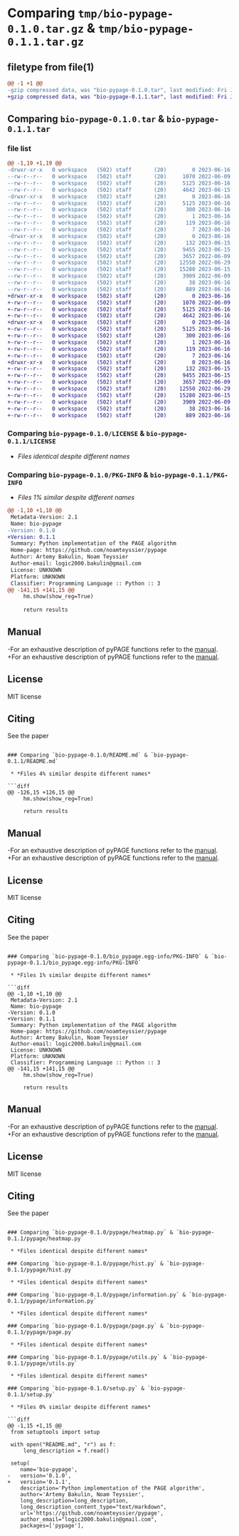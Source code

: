 # Comparing `tmp/bio-pypage-0.1.0.tar.gz` & `tmp/bio-pypage-0.1.1.tar.gz`

## filetype from file(1)

```diff
@@ -1 +1 @@
-gzip compressed data, was "bio-pypage-0.1.0.tar", last modified: Fri Jun 16 08:21:46 2023, max compression
+gzip compressed data, was "bio-pypage-0.1.1.tar", last modified: Fri Jun 16 08:26:13 2023, max compression
```

## Comparing `bio-pypage-0.1.0.tar` & `bio-pypage-0.1.1.tar`

### file list

```diff
@@ -1,19 +1,19 @@
-drwxr-xr-x   0 workspace   (502) staff       (20)        0 2023-06-16 08:21:46.781952 bio-pypage-0.1.0/
--rw-r--r--   0 workspace   (502) staff       (20)     1070 2022-06-09 10:36:48.000000 bio-pypage-0.1.0/LICENSE
--rw-r--r--   0 workspace   (502) staff       (20)     5125 2023-06-16 08:21:46.781525 bio-pypage-0.1.0/PKG-INFO
--rw-r--r--   0 workspace   (502) staff       (20)     4642 2023-06-15 23:18:47.000000 bio-pypage-0.1.0/README.md
-drwxr-xr-x   0 workspace   (502) staff       (20)        0 2023-06-16 08:21:46.775397 bio-pypage-0.1.0/bio_pypage.egg-info/
--rw-r--r--   0 workspace   (502) staff       (20)     5125 2023-06-16 08:21:46.000000 bio-pypage-0.1.0/bio_pypage.egg-info/PKG-INFO
--rw-r--r--   0 workspace   (502) staff       (20)      300 2023-06-16 08:21:46.000000 bio-pypage-0.1.0/bio_pypage.egg-info/SOURCES.txt
--rw-r--r--   0 workspace   (502) staff       (20)        1 2023-06-16 08:21:46.000000 bio-pypage-0.1.0/bio_pypage.egg-info/dependency_links.txt
--rw-r--r--   0 workspace   (502) staff       (20)      119 2023-06-16 08:21:46.000000 bio-pypage-0.1.0/bio_pypage.egg-info/requires.txt
--rw-r--r--   0 workspace   (502) staff       (20)        7 2023-06-16 08:21:46.000000 bio-pypage-0.1.0/bio_pypage.egg-info/top_level.txt
-drwxr-xr-x   0 workspace   (502) staff       (20)        0 2023-06-16 08:21:46.780593 bio-pypage-0.1.0/pypage/
--rw-r--r--   0 workspace   (502) staff       (20)      132 2023-06-15 22:20:27.000000 bio-pypage-0.1.0/pypage/__init__.py
--rw-r--r--   0 workspace   (502) staff       (20)     9455 2023-06-15 14:51:03.000000 bio-pypage-0.1.0/pypage/heatmap.py
--rw-r--r--   0 workspace   (502) staff       (20)     3657 2022-06-09 10:36:48.000000 bio-pypage-0.1.0/pypage/hist.py
--rw-r--r--   0 workspace   (502) staff       (20)    12550 2022-06-29 13:50:11.000000 bio-pypage-0.1.0/pypage/information.py
--rw-r--r--   0 workspace   (502) staff       (20)    15280 2023-06-15 21:49:50.000000 bio-pypage-0.1.0/pypage/page.py
--rw-r--r--   0 workspace   (502) staff       (20)     3909 2022-06-09 13:50:18.000000 bio-pypage-0.1.0/pypage/utils.py
--rw-r--r--   0 workspace   (502) staff       (20)       38 2023-06-16 08:21:46.782106 bio-pypage-0.1.0/setup.cfg
--rw-r--r--   0 workspace   (502) staff       (20)      889 2023-06-16 08:21:36.000000 bio-pypage-0.1.0/setup.py
+drwxr-xr-x   0 workspace   (502) staff       (20)        0 2023-06-16 08:26:13.555509 bio-pypage-0.1.1/
+-rw-r--r--   0 workspace   (502) staff       (20)     1070 2022-06-09 10:36:48.000000 bio-pypage-0.1.1/LICENSE
+-rw-r--r--   0 workspace   (502) staff       (20)     5125 2023-06-16 08:26:13.555146 bio-pypage-0.1.1/PKG-INFO
+-rw-r--r--   0 workspace   (502) staff       (20)     4642 2023-06-16 08:24:17.000000 bio-pypage-0.1.1/README.md
+drwxr-xr-x   0 workspace   (502) staff       (20)        0 2023-06-16 08:26:13.552225 bio-pypage-0.1.1/bio_pypage.egg-info/
+-rw-r--r--   0 workspace   (502) staff       (20)     5125 2023-06-16 08:26:12.000000 bio-pypage-0.1.1/bio_pypage.egg-info/PKG-INFO
+-rw-r--r--   0 workspace   (502) staff       (20)      300 2023-06-16 08:26:13.000000 bio-pypage-0.1.1/bio_pypage.egg-info/SOURCES.txt
+-rw-r--r--   0 workspace   (502) staff       (20)        1 2023-06-16 08:26:13.000000 bio-pypage-0.1.1/bio_pypage.egg-info/dependency_links.txt
+-rw-r--r--   0 workspace   (502) staff       (20)      119 2023-06-16 08:26:13.000000 bio-pypage-0.1.1/bio_pypage.egg-info/requires.txt
+-rw-r--r--   0 workspace   (502) staff       (20)        7 2023-06-16 08:26:13.000000 bio-pypage-0.1.1/bio_pypage.egg-info/top_level.txt
+drwxr-xr-x   0 workspace   (502) staff       (20)        0 2023-06-16 08:26:13.554667 bio-pypage-0.1.1/pypage/
+-rw-r--r--   0 workspace   (502) staff       (20)      132 2023-06-15 22:20:27.000000 bio-pypage-0.1.1/pypage/__init__.py
+-rw-r--r--   0 workspace   (502) staff       (20)     9455 2023-06-15 14:51:03.000000 bio-pypage-0.1.1/pypage/heatmap.py
+-rw-r--r--   0 workspace   (502) staff       (20)     3657 2022-06-09 10:36:48.000000 bio-pypage-0.1.1/pypage/hist.py
+-rw-r--r--   0 workspace   (502) staff       (20)    12550 2022-06-29 13:50:11.000000 bio-pypage-0.1.1/pypage/information.py
+-rw-r--r--   0 workspace   (502) staff       (20)    15280 2023-06-15 21:49:50.000000 bio-pypage-0.1.1/pypage/page.py
+-rw-r--r--   0 workspace   (502) staff       (20)     3909 2022-06-09 13:50:18.000000 bio-pypage-0.1.1/pypage/utils.py
+-rw-r--r--   0 workspace   (502) staff       (20)       38 2023-06-16 08:26:13.555657 bio-pypage-0.1.1/setup.cfg
+-rw-r--r--   0 workspace   (502) staff       (20)      889 2023-06-16 08:25:49.000000 bio-pypage-0.1.1/setup.py
```

### Comparing `bio-pypage-0.1.0/LICENSE` & `bio-pypage-0.1.1/LICENSE`

 * *Files identical despite different names*

### Comparing `bio-pypage-0.1.0/PKG-INFO` & `bio-pypage-0.1.1/PKG-INFO`

 * *Files 1% similar despite different names*

```diff
@@ -1,10 +1,10 @@
 Metadata-Version: 2.1
 Name: bio-pypage
-Version: 0.1.0
+Version: 0.1.1
 Summary: Python implementation of the PAGE algorithm
 Home-page: https://github.com/noamteyssier/pypage
 Author: Artemy Bakulin, Noam Teyssier
 Author-email: logic2000.bakulin@gmail.com
 License: UNKNOWN
 Platform: UNKNOWN
 Classifier: Programming Language :: Python :: 3
@@ -141,15 +141,15 @@
     hm.show(show_reg=True)
     
     return results
 ```
 
 ## Manual
 
-For an exhaustive description of pyPAGE functions refer to the [manual](https://github.com/noamteyssier/pypage/MANUAL.md).
+For an exhaustive description of pyPAGE functions refer to the [manual](https://github.com/noamteyssier/pyPAGE/MANUAL.md).
 
 ## License
 MIT license
 
 ## Citing
 See the paper
```

### Comparing `bio-pypage-0.1.0/README.md` & `bio-pypage-0.1.1/README.md`

 * *Files 4% similar despite different names*

```diff
@@ -126,15 +126,15 @@
     hm.show(show_reg=True)
     
     return results
 ```
 
 ## Manual
 
-For an exhaustive description of pyPAGE functions refer to the [manual](https://github.com/noamteyssier/pypage/MANUAL.md).
+For an exhaustive description of pyPAGE functions refer to the [manual](https://github.com/noamteyssier/pyPAGE/MANUAL.md).
 
 ## License
 MIT license
 
 ## Citing
 See the paper
```

### Comparing `bio-pypage-0.1.0/bio_pypage.egg-info/PKG-INFO` & `bio-pypage-0.1.1/bio_pypage.egg-info/PKG-INFO`

 * *Files 1% similar despite different names*

```diff
@@ -1,10 +1,10 @@
 Metadata-Version: 2.1
 Name: bio-pypage
-Version: 0.1.0
+Version: 0.1.1
 Summary: Python implementation of the PAGE algorithm
 Home-page: https://github.com/noamteyssier/pypage
 Author: Artemy Bakulin, Noam Teyssier
 Author-email: logic2000.bakulin@gmail.com
 License: UNKNOWN
 Platform: UNKNOWN
 Classifier: Programming Language :: Python :: 3
@@ -141,15 +141,15 @@
     hm.show(show_reg=True)
     
     return results
 ```
 
 ## Manual
 
-For an exhaustive description of pyPAGE functions refer to the [manual](https://github.com/noamteyssier/pypage/MANUAL.md).
+For an exhaustive description of pyPAGE functions refer to the [manual](https://github.com/noamteyssier/pyPAGE/MANUAL.md).
 
 ## License
 MIT license
 
 ## Citing
 See the paper
```

### Comparing `bio-pypage-0.1.0/pypage/heatmap.py` & `bio-pypage-0.1.1/pypage/heatmap.py`

 * *Files identical despite different names*

### Comparing `bio-pypage-0.1.0/pypage/hist.py` & `bio-pypage-0.1.1/pypage/hist.py`

 * *Files identical despite different names*

### Comparing `bio-pypage-0.1.0/pypage/information.py` & `bio-pypage-0.1.1/pypage/information.py`

 * *Files identical despite different names*

### Comparing `bio-pypage-0.1.0/pypage/page.py` & `bio-pypage-0.1.1/pypage/page.py`

 * *Files identical despite different names*

### Comparing `bio-pypage-0.1.0/pypage/utils.py` & `bio-pypage-0.1.1/pypage/utils.py`

 * *Files identical despite different names*

### Comparing `bio-pypage-0.1.0/setup.py` & `bio-pypage-0.1.1/setup.py`

 * *Files 0% similar despite different names*

```diff
@@ -1,15 +1,15 @@
 from setuptools import setup
 
 with open("README.md", "r") as f:
     long_description = f.read()
 
 setup(
    name='bio-pypage',
-   version='0.1.0',
+   version='0.1.1',
    description='Python implementation of the PAGE algorithm',
    author='Artemy Bakulin, Noam Teyssier',
    long_description=long_description,
    long_description_content_type="text/markdown",
    url='https://github.com/noamteyssier/pypage',
    author_email="logic2000.bakulin@gmail.com",
    packages=['pypage'],
```

